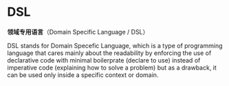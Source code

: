 # DSL

**领域专用语言**（Domain Specific Language / DSL）

DSL stands for Domain Specefic Language, which is a type of programming language that cares mainly about the readability by enforcing the use of declarative code with minimal boilerprate (declare to use) instead of imperative code (explaining how to solve a problem) but as a drawback, it can be used only inside a specific context or domain.